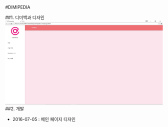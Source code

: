 #DIMIPEDIA

##1. 디미백과 디자인
<img src="https://github.com/Dimipedia/Dimipedia-/blob/master/picture/mainpage.JPG?raw=true" width="800">
##2. 개발

* 2016-07-05 : 메인 페이지 디자인